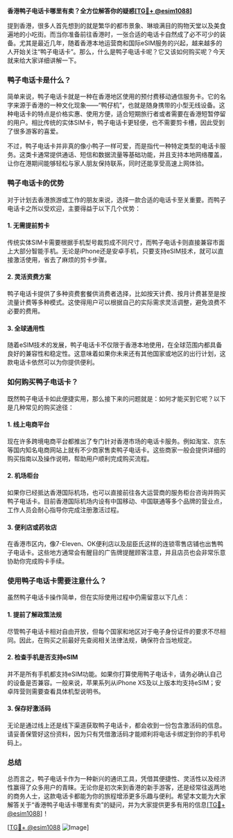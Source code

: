 **香港鸭子电话卡哪里有卖？全方位解答你的疑惑[[TG💪+ @esim1088](https://t.me/s/esim1088)]**

提到香港，很多人首先想到的就是繁华的都市景象、琳琅满目的购物天堂以及美食遍地的小吃街。而当你准备前往香港时，一张合适的电话卡自然成了必不可少的装备。尤其是最近几年，随着香港本地运营商和国际eSIM服务的兴起，越来越多的人开始关注“鸭子电话卡”。那么，什么是鸭子电话卡呢？它又该如何购买呢？今天就来给大家详细讲解一下。

### 鸭子电话卡是什么？

简单来说，鸭子电话卡就是一种在香港地区使用的预付费移动通信服务卡。它的名字来源于香港的一种文化现象——“鸭仔机”，也就是随身携带的小型无线设备。这种电话卡的特点是价格实惠、使用方便，适合短期旅行者或者需要在香港短暂停留的用户。相比传统的实体SIM卡，鸭子电话卡更轻便，也不需要剪卡槽，因此受到了很多游客的喜爱。

不过，鸭子电话卡并非真的像小鸭子一样可爱，而是指代一种特定类型的电话卡服务。这类卡通常提供通话、短信和数据流量等基础功能，并且支持本地网络覆盖，让你在港期间能够轻松与家人朋友保持联系，同时还能享受高速上网体验。

### 鸭子电话卡的优势

对于计划去香港旅游或工作的朋友来说，选择一款合适的电话卡至关重要。而鸭子电话卡之所以受欢迎，主要得益于以下几个优势：

#### 1. **无需提前剪卡**
传统实体SIM卡需要根据手机型号裁剪成不同尺寸，而鸭子电话卡则直接兼容市面上大部分智能手机。无论是iPhone还是安卓手机，只要支持eSIM技术，就可以直接激活使用，省去了麻烦的剪卡步骤。

#### 2. **灵活资费方案**
鸭子电话卡提供了多种资费套餐供消费者选择，比如按天计费、按月计费甚至是按流量计费等多种模式。这使得用户可以根据自己的实际需求灵活调整，避免浪费不必要的费用。

#### 3. **全球通用性**
随着eSIM技术的发展，鸭子电话卡不仅限于香港本地使用，在全球范围内都具备良好的兼容性和稳定性。这意味着如果你未来还有其他国家或地区的出行计划，这款电话卡依然可以为你提供便利。

### 如何购买鸭子电话卡？

既然鸭子电话卡如此便捷实用，那么接下来的问题就是：如何才能买到它呢？以下是几种常见的购买途径：

#### 1. **线上电商平台**
现在许多跨境电商平台都推出了专门针对香港市场的电话卡服务。例如淘宝、京东等国内知名电商网站上就有不少商家售卖鸭子电话卡。这些商家一般会提供详细的购买指南以及操作说明，帮助用户顺利完成购买流程。

#### 2. **机场柜台**
如果你已经抵达香港国际机场，也可以直接前往各大运营商的服务柜台咨询并购买鸭子电话卡。目前香港国际机场内设有中国移动、中国联通等多个品牌的营业点，工作人员会耐心指导你完成注册激活过程。

#### 3. **便利店或药妆店**
在香港市区内，像7-Eleven、OK便利店以及屈臣氏这样的连锁零售店铺也出售鸭子电话卡。这些地方通常会有醒目的广告牌提醒顾客注意，并且店员也会非常乐意协助你完成购卡手续。

### 使用鸭子电话卡需要注意什么？

虽然鸭子电话卡操作简单，但在实际使用过程中仍需留意以下几点：

#### 1. **提前了解政策法规**
尽管鸭子电话卡相对自由开放，但每个国家和地区对于电子身份证件的要求不尽相同。因此，在购买之前最好先查阅相关法律法规，确保符合当地规定。

#### 2. **检查手机是否支持eSIM**
并不是所有手机都支持eSIM功能。如果你打算使用鸭子电话卡，请务必确认自己的设备是否兼容。一般来说，苹果系列从iPhone XS及以上版本均支持eSIM；安卓阵营则需要查看具体机型说明书。

#### 3. **保存好激活码**
无论是通过线上还是线下渠道获取鸭子电话卡，都会收到一份包含激活码的信息。请妥善保管好这份资料，因为只有凭借激活码才能顺利将电话卡绑定到你的手机号码上。

### 总结

总而言之，鸭子电话卡作为一种新兴的通讯工具，凭借其便捷性、灵活性以及经济性赢得了众多用户的青睐。无论你是初次来到香港的新手游客，还是经常往返两地的商务人士，这款电话卡都能为你的旅程增添更多乐趣与便利。希望本文能为大家解答关于“香港鸭子电话卡哪里有卖”的疑问，并为大家提供更多有用的信息[[TG💪+ @esim1088](https://t.me/s/esim1088)]！

[[TG💪+ @esim1088](https://t.me/s/esim1088) ![Image](https://i.postimg.cc/4NQfJmqS/Snipaste-2025-05-13-00-14-12.png)]